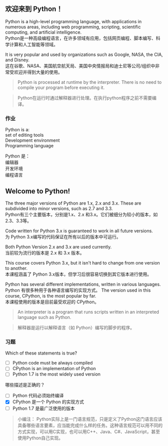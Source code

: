 ## 欢迎来到 Python！
 
Python is a high-level programming language, with applications in numerous areas, including web programming, scripting, scientific computing, and artificial intelligence.  <br>
Python是一种高级编程语言，在许多领域有应用，包括网页编程、脚本编写、科学计算和人工智能等领域。 

It is very popular and used by organizations such as Google, NASA, the CIA, and Disney.  <br>
这在谷歌、NASA、美国航空航天局、美国中央情报局和迪士尼等公司/组织中非常受欢迎并得到大量的使用。

>Python is processed at runtime by the interpreter. There is no need to compile your program before executing it.

>Python在运行时通过解释器进行处理。在执行python程序之前不需要编译。

### 作业

Python is a:<br>
set of editing tools<br>
Development environment<br>
Programming language

Python 是：<br>
编辑器<br>
开发环境<br>
编程语言


## Welcome to Python!

The three major versions of Python are 1.x, 2.x and 3.x. These are subdivided into minor versions, such as 2.7 and 3.3.<br>
Python有三个主要版本，分别是1.x、2.x 和3.x。它们被细分为较小的版本，如2.3、3.3等。

Code written for Python 3.x is guaranteed to work in all future versions.<br>
为 Python 3.x编写的代码保证在所有以后的版本中可运行。

Both Python Version 2.x and 3.x are used currently.<br>
当前较为流行的版本是 2.x 和 3.x 版本。

This course covers Python 3.x, but it isn't hard to change from one version to another.<br>
本课程涵盖了 Python 3.x版本，但学习后很容易切换到其它版本进行使用。
 
Python has several different implementations, written in various languages.<br>
Python 有很多种用于各种语言编写的实现方式。
The version used in this course, CPython, is the most popular by far.<br>
本课程使用的版本是目前最受欢迎的 CPython。

>An interpreter is a program that runs scripts written in an interpreted language such as Python.

>解释器是运行以解释语言（如 Python）编写的脚步的程序。

### 习题

Which of these statements is true?
- [ ] Python code must be always compiled
- [ ] CPython is an implementation of Python
- [ ] Python 1.7 is the most widely used version

哪些描述是正确的？
- [ ] Python 代码必须始终编译
- [x] CPython 是一个 Python 的实现方式
- [ ] Python 1.7 是最广泛使用的版本

>小编注：
>Python实际上是一门语言规范，只是定义了Python这门语言应该具备哪些语言要素，应当能完成什么样的任务。这种语言规范可以用不同的方式实现，可以用C实现，也可以用C++、Java、C#、JavaScript，甚至使用Python自己实现。
